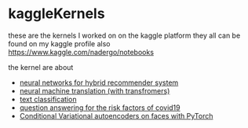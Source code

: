 # kaggleKernels
these are the kernels  I worked on on the kaggle platform
they all can be found on my kaggle profile also 
https://www.kaggle.com/nadergo/notebooks

the kernel are about 

* [neural networks for hybrid recommender system](https://github.com/NaderJS/kaggleKernels/blob/master/hybrid-anime-recommendations-with-pytorch.ipynb)
* [neural machine translation (with transfromers)](https://github.com/NaderJS/kaggleKernels/blob/master/english-to-arabic-with-a-pytorch-transformer.ipynb)
* [text classification](https://github.com/NaderJS/kaggleKernels/blob/master/classifying-hate-speech-with-a-pytorch-transformer.ipynb)
* [question answering for the risk factors of covid19](https://github.com/NaderJS/kaggleKernels/blob/master/risk-factors-question-answering-biobert.ipynb)
* [Conditional Variational autoencoders on faces with PyTorch](https://github.com/NaderJS/kaggleKernels/blob/master/conditional-vae-on-faces.ipynb)
